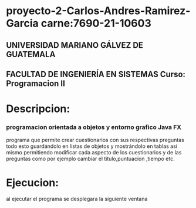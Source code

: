 # proyecto-2-Carlos-Andres-Ramirez-Garcia carne:7690-21-10603
## UNIVERSIDAD MARIANO GÁLVEZ DE GUATEMALA 
## FACULTAD DE INGENIERÍA EN SISTEMAS Curso: Programacion II

# Descripcion:
### programacion orientada a objetos y entorno grafico Java FX
programa que permite crear cuestionarios con sus respectivas preguntas todo esto guardándolo en listas de objetos y mostrándolo en tablas asi mismo permitiendo modificar cada aspecto de los cuestionarios y de las preguntas como por ejemplo cambiar el titulo,puntuacion ,tiempo etc.
# Ejecucion:
al ejecutar el programa se desplegara la siguiente ventana

